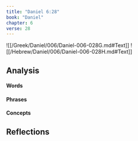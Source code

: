 ```yaml
---
title: "Daniel 6:28"
book: "Daniel"
chapter: 6
verse: 28
---
```

![[/Greek/Daniel/006/Daniel-006-028G.md#Text]]
![[/Hebrew/Daniel/006/Daniel-006-028H.md#Text]]

## Analysis

#### Words

#### Phrases

#### Concepts

## Reflections
